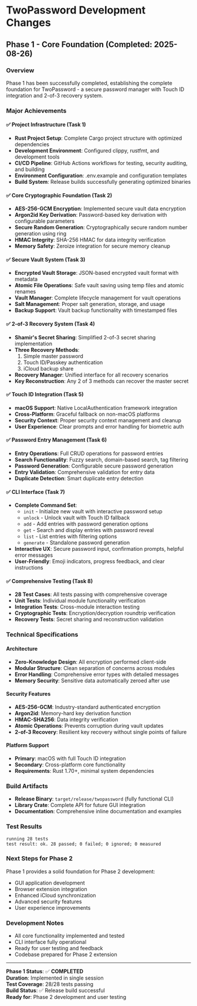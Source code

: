 # TwoPassword Development Changes

## Phase 1 - Core Foundation (Completed: 2025-08-26)

### Overview
Phase 1 has been successfully completed, establishing the complete foundation for TwoPassword - a secure password manager with Touch ID integration and 2-of-3 recovery system.

### Major Achievements

#### ✅ Project Infrastructure (Task 1)
- **Rust Project Setup**: Complete Cargo project structure with optimized dependencies
- **Development Environment**: Configured clippy, rustfmt, and development tools
- **CI/CD Pipeline**: GitHub Actions workflows for testing, security auditing, and building
- **Environment Configuration**: .env.example and configuration templates
- **Build System**: Release builds successfully generating optimized binaries

#### ✅ Core Cryptographic Foundation (Task 2) 
- **AES-256-GCM Encryption**: Implemented secure vault data encryption
- **Argon2id Key Derivation**: Password-based key derivation with configurable parameters
- **Secure Random Generation**: Cryptographically secure random number generation using ring
- **HMAC Integrity**: SHA-256 HMAC for data integrity verification
- **Memory Safety**: Zeroize integration for secure memory cleanup

#### ✅ Secure Vault System (Task 3)
- **Encrypted Vault Storage**: JSON-based encrypted vault format with metadata
- **Atomic File Operations**: Safe vault saving using temp files and atomic renames
- **Vault Manager**: Complete lifecycle management for vault operations
- **Salt Management**: Proper salt generation, storage, and usage
- **Backup Support**: Vault backup functionality with timestamped files

#### ✅ 2-of-3 Recovery System (Task 4)
- **Shamir's Secret Sharing**: Simplified 2-of-3 secret sharing implementation
- **Three Recovery Methods**:
  1. Simple master password
  2. Touch ID/Passkey authentication
  3. iCloud backup share
- **Recovery Manager**: Unified interface for all recovery scenarios
- **Key Reconstruction**: Any 2 of 3 methods can recover the master secret

#### ✅ Touch ID Integration (Task 5)
- **macOS Support**: Native LocalAuthentication framework integration
- **Cross-Platform**: Graceful fallback on non-macOS platforms
- **Security Context**: Proper security context management and cleanup
- **User Experience**: Clear prompts and error handling for biometric auth

#### ✅ Password Entry Management (Task 6)
- **Entry Operations**: Full CRUD operations for password entries
- **Search Functionality**: Fuzzy search, domain-based search, tag filtering
- **Password Generation**: Configurable secure password generation
- **Entry Validation**: Comprehensive validation for entry data
- **Duplicate Detection**: Smart duplicate entry detection

#### ✅ CLI Interface (Task 7)
- **Complete Command Set**: 
  - `init` - Initialize new vault with interactive password setup
  - `unlock` - Unlock vault with Touch ID fallback
  - `add` - Add entries with password generation options
  - `get` - Search and display entries with password reveal
  - `list` - List entries with filtering options
  - `generate` - Standalone password generation
- **Interactive UX**: Secure password input, confirmation prompts, helpful error messages
- **User-Friendly**: Emoji indicators, progress feedback, and clear instructions

#### ✅ Comprehensive Testing (Task 8)
- **28 Test Cases**: All tests passing with comprehensive coverage
- **Unit Tests**: Individual module functionality verification
- **Integration Tests**: Cross-module interaction testing  
- **Cryptographic Tests**: Encryption/decryption roundtrip verification
- **Recovery Tests**: Secret sharing and reconstruction validation

### Technical Specifications

#### Architecture
- **Zero-Knowledge Design**: All encryption performed client-side
- **Modular Structure**: Clean separation of concerns across modules
- **Error Handling**: Comprehensive error types with detailed messages
- **Memory Security**: Sensitive data automatically zeroed after use

#### Security Features
- **AES-256-GCM**: Industry-standard authenticated encryption
- **Argon2id**: Memory-hard key derivation function
- **HMAC-SHA256**: Data integrity verification
- **Atomic Operations**: Prevents corruption during vault updates
- **2-of-3 Recovery**: Resilient key recovery without single points of failure

#### Platform Support
- **Primary**: macOS with full Touch ID integration
- **Secondary**: Cross-platform core functionality
- **Requirements**: Rust 1.70+, minimal system dependencies

### Build Artifacts
- **Release Binary**: `target/release/twopassword` (fully functional CLI)
- **Library Crate**: Complete API for future GUI integration
- **Documentation**: Comprehensive inline documentation and examples

### Test Results
```
running 28 tests
test result: ok. 28 passed; 0 failed; 0 ignored; 0 measured
```

### Next Steps for Phase 2
Phase 1 provides a solid foundation for Phase 2 development:
- GUI application development
- Browser extension integration
- Enhanced iCloud synchronization
- Advanced security features
- User experience improvements

### Development Notes
- All core functionality implemented and tested
- CLI interface fully operational
- Ready for user testing and feedback
- Codebase prepared for Phase 2 extension

---

**Phase 1 Status**: ✅ **COMPLETED**  
**Duration**: Implemented in single session  
**Test Coverage**: 28/28 tests passing  
**Build Status**: ✅ Release build successful  
**Ready for**: Phase 2 development and user testing